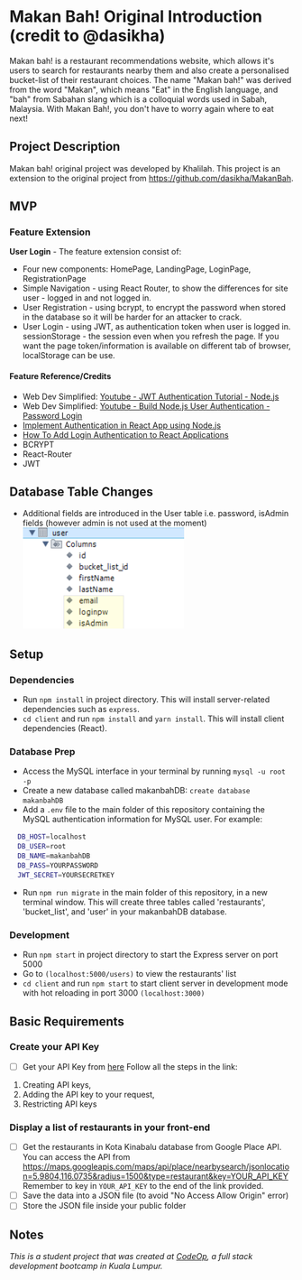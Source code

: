 # Makan Bah! Original Introduction (credit to @dasikha)

Makan bah! is a restaurant recommendations website, which allows it's users to search for restaurants nearby them and also create a personalised bucket-list of their restaurant choices. The name "Makan bah!" was derived from the word "Makan", which means "Eat" in the English language, and "bah" from Sabahan slang which is a colloquial words used in Sabah, Malaysia. With Makan Bah!, you don't have to worry again where to eat next!

## Project Description

Makan bah! original project was developed by Khalilah. This project is an extension to the original project from <https://github.com/dasikha/MakanBah>.

## MVP

### Feature Extension

**User Login** - The feature extension consist of:

- Four new components: HomePage, LandingPage, LoginPage, RegistrationPage
- Simple Navigation - using React Router, to show the differences for site user - logged in and not logged in.
- User Registration - using bcrypt, to encrypt the password when stored in the database so it will be harder for an attacker to crack.
- User Login - using JWT, as authentication token when user is logged in. sessionStorage - the session even when you refresh the page. If you want the page token/information is available on different tab of browser, localStorage can be use.

#### Feature Reference/Credits

- Web Dev Simplified: [Youtube - JWT Authentication Tutorial - Node.js](https://www.youtube.com/watch?v=mbsmsi7l3r4)
- Web Dev Simplified: [Youtube - Build Node.js User Authentication - Password Login](https://www.youtube.com/watch?v=Ud5xKCYQTjM)
- [Implement Authentication in React App using Node.js](https://www.cluemediator.com/implement-login-authentication-in-react-app-using-node-js)
- [How To Add Login Authentication to React Applications](https://www.digitalocean.com/community/tutorials/how-to-add-login-authentication-to-react-applications#conclusion)
- BCRYPT
- React-Router
- JWT

## Database Table Changes

- Additional fields are introduced in the User table i.e. password, isAdmin fields (however admin is not used at the moment)
![Additional field](usertbl.png)

## Setup

### Dependencies

- Run `npm install` in project directory. This will install server-related dependencies such as `express`.
- `cd client` and run `npm install` and `yarn install`. This will install client dependencies (React).

### Database Prep

- Access the MySQL interface in your terminal by running `mysql -u root -p`
- Create a new database called makanbahDB: `create database makanbahDB`
- Add a `.env` file to the main folder of this repository containing the MySQL authentication information for MySQL user. For example:

```bash
  DB_HOST=localhost
  DB_USER=root
  DB_NAME=makanbahDB
  DB_PASS=YOURPASSWORD
  JWT_SECRET=YOURSECRETKEY
```

- Run `npm run migrate` in the main folder of this repository, in a new terminal window. This will create three tables called 'restaurants', 'bucket_list', and 'user' in your makanbahDB database.

### Development

- Run `npm start` in project directory to start the Express server on port 5000 
- Go to `(localhost:5000/users)` to view the restaurants' list
- `cd client` and run `npm start` to start client server in development mode with hot reloading in port 3000 `(localhost:3000)`

## Basic Requirements

### Create your API Key

- [ ] Get your API Key from [here](https://developers.google.com/places/web-service/get-api-key)
Follow all the steps in the link:

1. Creating API keys, 
2. Adding the API key to your request, 
3. Restricting API keys

### Display a list of restaurants in your front-end

- [ ] Get the restaurants in Kota Kinabalu database from Google Place API. You can access the API from <https://maps.googleapis.com/maps/api/place/nearbysearch/jsonlocation=5.9804,116.0735&radius=1500&type=restaurant&key=YOUR_API_KEY>
Remember to key in `YOUR_API_KEY` to the end of the link provided.
- [ ] Save the data into a JSON file (to avoid "No Access Allow Origin" error)
- [ ] Store the JSON file inside your public folder

## Notes

_This is a student project that was created at [CodeOp](http://CodeOp.tech), a full stack development bootcamp in Kuala Lumpur._

